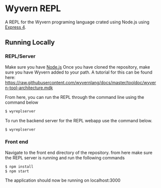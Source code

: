 # Wyvern REPL

A REPL for the Wyvern programing language crated using Node.js using [Express 4](http://expressjs.com/).

## Running Locally

### REPL/Server

Make sure you have [Node.js](http://nodejs.org/) 
Once you have cloned the repository, make sure you have Wyvern added to your path.
A tutorial for this can be found here: 
https://raw.githubusercontent.com/wyvernlang/docs/master/tooldoc/wyvern-tool-architecture.mdk

From here, you can run the REPL through the command line using the command below

```sh
$ wyreplserver
```

To run the backend server for the REPL webapp use the command below.

```sh
$ wyreplserver
```

### Front end

Navigate to the front end directory of the repository.
from here make sure the REPL server is running and run the following commands

```sh
$ npm install
$ npm start
```

The application should now be running on localhost:3000
